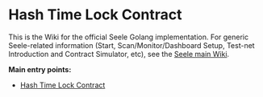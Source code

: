 # Hash Time Lock Contract

This is the Wiki for the official Seele Golang implementation. For generic Seele-related information (Start, Scan/Monitor/Dashboard Setup, Test-net Introduction and Contract Simulator, etc), see the [Seele main Wiki](https://github.com/seeleteam/go-seele/wiki).


**Main entry points:**

- [Hash Time Lock Contract](https://github.com/seeleteam/labs/wiki/Hash-Time-Lock-Contract)
